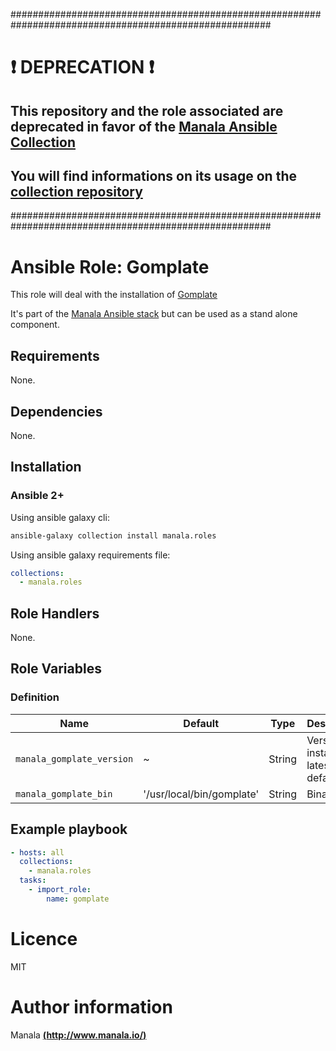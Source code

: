 #######################################################################################################

# :exclamation: DEPRECATION :exclamation:

## This repository and the role associated are deprecated in favor of the [Manala Ansible Collection](https://galaxy.ansible.com/manala/roles)

## You will find informations on its usage on the [collection repository](https://github.com/manala/ansible-roles)

#######################################################################################################

# Ansible Role: Gomplate

This role will deal with the installation of [Gomplate](https://github.com/hairyhenderson/gomplate/releases/)

It's part of the [Manala Ansible stack](http://www.manala.io) but can be used as a stand alone component.

## Requirements

None.

## Dependencies

None.

## Installation

### Ansible 2+

Using ansible galaxy cli:

```bash
ansible-galaxy collection install manala.roles
```

Using ansible galaxy requirements file:

```yaml
collections:
  - manala.roles
```

## Role Handlers

None.

## Role Variables

### Definition

| Name                      | Default                  | Type   | Description                            |
| ------------------------- | ------------------------ | ------ | -------------------------------------- |
| `manala_gomplate_version` | ~                        | String | Version to install, latest by default  |
| `manala_gomplate_bin`     | '/usr/local/bin/gomplate'| String | Binary path                            |

## Example playbook

```yaml
- hosts: all
  collections:
    - manala.roles
  tasks:
    - import_role:
        name: gomplate
```

# Licence

MIT

# Author information

Manala [**(http://www.manala.io/)**](http://www.manala.io)
